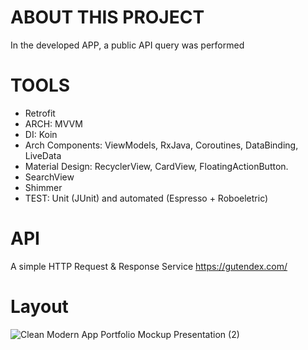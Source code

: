 # ABOUT THIS PROJECT
In the developed APP, a public API query was performed

# TOOLS 

- Retrofit
- ARCH: MVVM
- DI: Koin
- Arch Components: ViewModels, RxJava, Coroutines, DataBinding, LiveData
- Material Design: RecyclerView, CardView, FloatingActionButton.
- SearchView
- Shimmer
- TEST: Unit (JUnit) and automated (Espresso + Roboeletric) 

# API 

A simple HTTP Request & Response Service
https://gutendex.com/

# Layout

![Clean Modern App Portfolio Mockup Presentation (2)](https://github.com/BruMedeiross/BOOKSTORE/assets/62109684/da06d532-3645-423b-9923-e2e5bf85744b)
